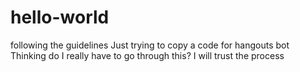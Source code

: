 # hello-world
following the guidelines
Just trying to copy a code for hangouts bot
Thinking do I really have to go through this? 
I will trust the process 
